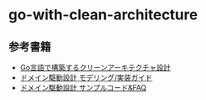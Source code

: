 # go-with-clean-architecture


## 参考書籍
- [Go言語で構築するクリーンアーキテクチャ設計](https://techbookfest.org/product/9a3U54LBdKDE30ewPS6Ugn?productVariantID=itEzQN5gKZX8gXMmLTEXAB)
- [ドメイン駆動設計 モデリング/実装ガイド](https://booth.pm/ja/items/1835632)
- [ドメイン駆動設計 サンプルコード&FAQ](https://booth.pm/ja/items/3363104)